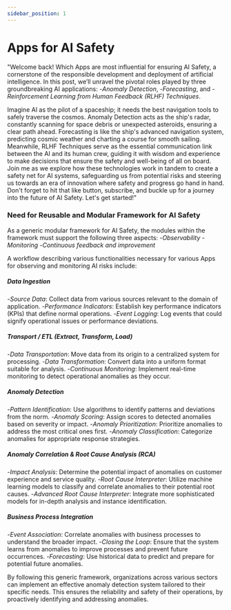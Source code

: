 ```yaml
---
sidebar_position: 1
---
```


# Apps for AI Safety

"Welcome back! Which Apps are most influential for ensuring AI Safety, a cornerstone of the responsible development and deployment of artificial intelligence. In this post, we’ll unravel the pivotal roles played by three groundbreaking AI applications: 
-*Anomaly Detection*, 
-*Forecasting*, and 
-*Reinforcement Learning from Human Feedback (RLHF) Techniques*.

Imagine AI as the pilot of a spaceship; it needs the best navigation tools to safely traverse the cosmos. Anomaly Detection acts as the ship's radar, constantly scanning for space debris or unexpected asteroids, ensuring a clear path ahead. Forecasting is like the ship's advanced navigation system, predicting cosmic weather and charting a course for smooth sailing. Meanwhile, RLHF Techniques serve as the essential communication link between the AI and its human crew, guiding it with wisdom and experience to make decisions that ensure the safety and well-being of all on board.
Join me as we explore how these technologies work in tandem to create a safety net for AI systems, safeguarding us from potential risks and steering us towards an era of innovation where safety and progress go hand in hand. Don't forget to hit that like button, subscribe, and buckle up for a journey into the future of AI Safety. Let's get started!"

### Need for Reusable and Modular Framework for AI Safety

As a generic modular framework for AI Safety, the modules within the framework must support the following  three aspects: 
-*Observability*
-*Monitoring*
-*Continuous feedback and improvement*

A workflow describing various functionalities necessary for various Apps for observing and monitoring AI risks include:

##### Data Ingestion
-*Source Data*: Collect data from various sources relevant to the domain of application.
-*Performance Indicators*: Establish key performance indicators (KPIs) that define normal operations.
-*Event Logging*: Log events that could signify operational issues or performance deviations.

##### Transport / ETL (Extract, Transform, Load)
-*Data Transportation*: Move data from its origin to a centralized system for processing.
-*Data Transformation*: Convert data into a uniform format suitable for analysis.
-*Continuous Monitoring*: Implement real-time monitoring to detect operational anomalies as they occur.

##### Anomaly Detection
-*Pattern Identification*: Use algorithms to identify patterns and deviations from the norm.
-*Anomaly Scoring*: Assign scores to detected anomalies based on severity or impact.
-*Anomaly Prioritization*: Prioritize anomalies to address the most critical ones first.
-*Anomaly Classification*: Categorize anomalies for appropriate response strategies.

##### Anomaly Correlation & Root Cause Analysis (RCA)
-*Impact Analysis*: Determine the potential impact of anomalies on customer experience and service quality.
-*Root Cause Interpreter*: Utilize machine learning models to classify and correlate anomalies to their potential root causes.
-*Advanced Root Cause Interpreter*: Integrate more sophisticated models for in-depth analysis and instance identification.

##### Business Process Integration
-*Event Association*: Correlate anomalies with business processes to understand the broader impact.
-*Closing the Loop*: Ensure that the system learns from anomalies to improve processes and prevent future occurrences.
-*Forecasting*: Use historical data to predict and prepare for potential future anomalies.

By following this generic framework, organizations across various sectors can implement an effective anomaly detection system tailored to their specific needs. This ensures the reliability and safety of their operations, by proactively identifying and addressing anomalies.


